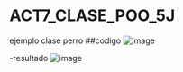 # ACT7_CLASE_POO_5J
ejemplo clase perro
##codigo
![image](https://github.com/user-attachments/assets/230a87c8-8afe-486b-b6ac-d8161a22bdc8)

-resultado
![image](https://github.com/user-attachments/assets/daf97cde-5aae-4e1a-82bc-2af920de8cb9)


